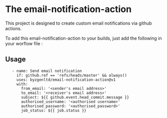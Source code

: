 # The email-notification-action

This project is designed to create custom email notifications via github actions.

To add this email-notification-action to your builds, just add the following in your worflow file :

## Usage

```
   - name: Send email notification
     if: github.ref == 'refs/heads/master' && always()
     uses: byzgenltd/email-notification-action@v1
     with:
       from_email: '<sender's email address>'
       to_email: '<receiver's email address>'
       subject: ${{ github.event.head_commit.message }}
       authorised_username: '<authorised username>'
       authorised_password: '<authorised_password>'
       job_status: ${{ job.status }}
```